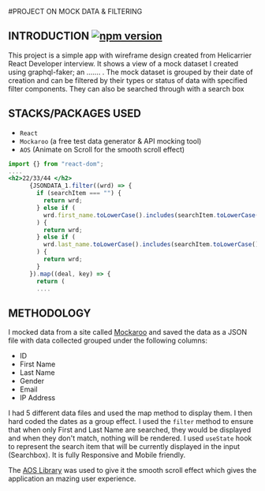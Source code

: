 #PROJECT ON MOCK DATA & FILTERING

## INTRODUCTION [![npm version](https://img.shields.io/npm/v/react.svg?style=flat)](https://www.npmjs.com/package/react)

This project is a simple app with wireframe design created from Helicarrier React Developer interview. It shows a view of a mock dataset I created using graphql-faker; an ....... . The mock dataset is grouped by their date of creation and can be filtered by their types or status of data with specified filter components. They can also be searched through with a search box

## STACKS/PACKAGES USED

- `React`
- `Mockaroo` (a free test data generator & API mocking tool)
- `AOS` (Animate on Scroll for the smooth scroll effect)

```jsx
import {} from "react-dom";
....
<h2>22/33/44 </h2>
      {JSONDATA_1.filter((wrd) => {
        if (searchItem === "") {
          return wrd;
        } else if (
          wrd.first_name.toLowerCase().includes(searchItem.toLowerCase())
        ) {
          return wrd;
        } else if (
          wrd.last_name.toLowerCase().includes(searchItem.toLowerCase())
        ) {
          return wrd;
        }
      }).map((deal, key) => {
        return (
        .... 
```

## METHODOLOGY
I mocked data from a site called [Mockaroo](mockaroo.com) and saved the data as a JSON file with data collected grouped under the following columns: 
- ID
- First Name
- Last Name
- Gender
- Email
- IP Address

I had 5 different data files and used the map method to display them. I then hard coded the dates as a group effect. I used the `filter` method to ensure that when only First and Last Name are searched, they would be displayed and when they don't match, nothing will be rendered. I used `useState` hook to represent the search item that will be currently displayed in the input (Searchbox). It is fully Responsive and Mobile friendly.

The [AOS Library](http://michalsnik.github.io/aos/) was used to give it the smooth scroll effect which gives the application an mazing user experience.
